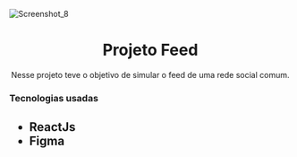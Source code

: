 ![Screenshot_8](https://github.com/SpaidiiPlayer/Feed-Social/assets/79124620/177a8e36-995d-4c5b-b519-bdafb98944ad)

<h1 align="center">Projeto Feed</h1>

<p align="center">Nesse projeto teve o objetivo de simular o feed de uma rede social comum.</p>

<h3>Tecnologias usadas<h2/>
<ul>
   <li>ReactJs</li>
   <li>Figma</li>
</ul>
